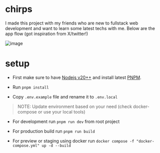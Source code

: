# chirps

I made this project with my friends who are new to fullstack web development and want to learn some latest techs with me. Below are the app flow (got inspiration from X/twitter!)

![image](https://github.com/brmxy/chirps/assets/68318936/ffb12376-2072-4db2-8a87-52aeec9581ad)

# setup

- First make sure to have [Nodejs v20++](https://nodejs.org/en/download) and install latest [PNPM](https://pnpm.io/installation).

- Run `pnpm install`

- Copy `.env.example` file and rename it to `.env.local`

> NOTE: Update environment based on your need (check docker-compose or use your local tools)

- For development run `pnpm run dev` from root project

- For production build run `pnpm run build`

- For preview or staging using docker run `docker compose -f "docker-compose.yml" up -d --build`
